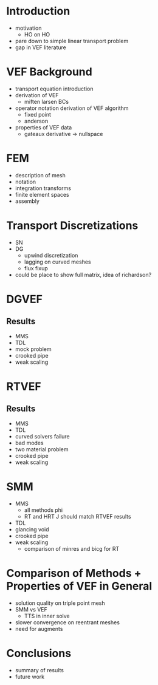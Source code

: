# Introduction
* motivation 
	* HO on HO 
* pare down to simple linear transport problem 
* gap in VEF literature 

# VEF Background
* transport equation introduction 
* derivation of VEF 
	* miften larsen BCs 
* operator notation derivation of VEF algorithm
	* fixed point 
	* anderson 
* properties of VEF data 
	* gateaux derivative -> nullspace 

# FEM 
* description of mesh 
* notation 
* integration transforms 
* finite element spaces 
* assembly 

# Transport Discretizations
* SN 
* DG 
	* upwind discretization 
	* lagging on curved meshes 
	* flux fixup
* could be place to show full matrix, idea of richardson? 

# DGVEF 
## Results 
* MMS 
* TDL 
* mock problem 
* crooked pipe 
* weak scaling 

# RTVEF 
## Results
* MMS 
* TDL 
* curved solvers failure 
* bad modes 
* two material problem 
* crooked pipe 
* weak scaling

# SMM
* MMS 
	* all methods phi 
	* RT and HRT J should match RTVEF results 
* TDL 
* glancing void 
* crooked pipe 
* weak scaling 
	* comparison of minres and bicg for RT 

# Comparison of Methods + Properties of VEF in General 
* solution quality on triple point mesh 
* SMM vs VEF 
	* TTS in inner solve 
* slower convergence on reentrant meshes 
* need for augments 

# Conclusions
* summary of results 
* future work 